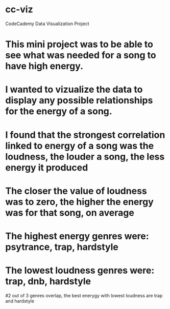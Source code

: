 # cc-viz
CodeCademy Data Visualization Project
# This mini project was to be able to see what was needed for a song to have high energy.
# I wanted to vizualize the data to display any possible relationships for the energy of a song.
# I found that the strongest correlation linked to energy of a song was the loudness, the louder a song, the less energy it produced
# The closer the value of loudness was to zero, the higher the energy was for that song, on average
# The highest energy genres were: psytrance, trap, hardstyle
# The lowest loudness genres were: trap, dnb, hardstyle
#2 out of 3 genres overlap, the best enerygy with lowest loudness are trap and hardstyle
